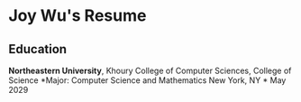 # Joy Wu's Resume

## Education
**Northeastern University**, Khoury College of Computer Sciences, College of Science
*Major: Computer Science and Mathematics
New York, NY * May 2029

